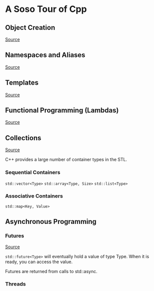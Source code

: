 A Soso Tour of Cpp
==================


Object Creation
---------------
[Source](ObjectCreation.cpp)

Namespaces and Aliases
----------------------
[Source](NamespacesAndAliases.cpp?ts=2)

Templates
---------
[Source](Templates.cpp)

Functional Programming (Lambdas)
--------------------------------
[Source](Functional.cpp)

Collections
-----------
[Source](Collections.cpp)

C++ provides a large number of container types in the STL.

### Sequential Containers

`std::vector<Type>`
`std::array<Type, Size>`
`std::list<Type>`

### Associative Containers

`std::map<Key, Value>`

Asynchronous Programming
------------------------

### Futures
[Source](AsyncAndFuture.cpp)

`std::future<Type>` will eventually hold a value of type Type. When it is ready, you can access the value.

Futures are returned from calls to std::async.

### Threads